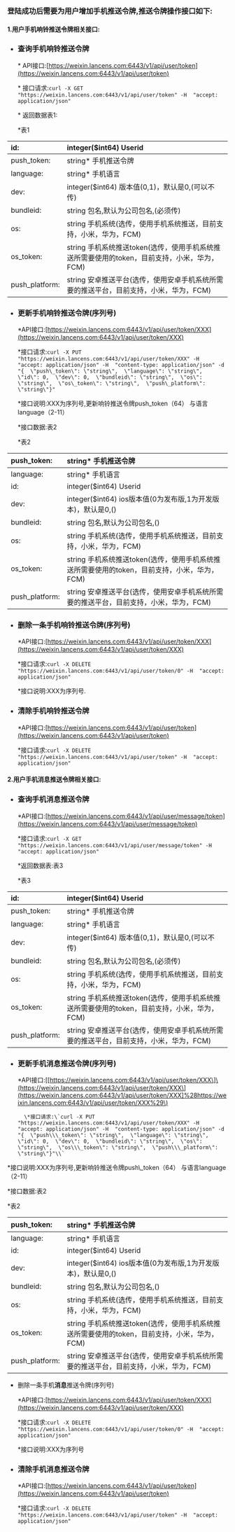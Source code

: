 ### 登陆成功后需要为用户增加手机推送令牌,推送令牌操作接口如下:

#### 1.用户手机**响铃推送**令牌相关接口:

* ### 查询手机响铃推送令牌

  \* API接口:[https://weixin.lancens.com:6443/v1/api/user/token](https://weixin.lancens.com:6443/v1/api/user/token)

  \* 接口请求:`curl -X GET "https://weixin.lancens.com:6443/v1/api/user/token" -H  "accept: application/json"`

  \* 返回数据表1:

  \*表1

| id: | integer\($int64\) Userid |
| :--- | :--- |
| push\_token: | string\* 手机推送令牌 |
| language: | string\* 手机语言 |
| dev: | integer\($int64\) 版本值\(0,1\)，默认是0,\(可以不传\) |
| bundleid: | string 包名,默认为公司包名,\(必须传\) |
| os: | string 手机系统\(选传，使用手机系统推送，目前支持，小米，华为，FCM\) |
| os\_token: | string 手机系统推送token\(选传，使用手机系统推送所需要使用的token，目前支持，小米，华为，FCM\) |
| push\_platform: | string 安卓推送平台\(选传，使用安卓手机系统所需要的推送平台，目前支持，小米，华为，FCM\) |

* ### 更新手机响铃推送令牌\(序列号\)

  \*API接口:[https://weixin.lancens.com:6443/v1/api/user/token/XXX](https://weixin.lancens.com:6443/v1/api/user/token/XXX)

  \*接口请求:`curl -X PUT "https://weixin.lancens.com:6443/v1/api/user/token/XXX" -H  "accept: application/json" -H  "content-type: application/json" -d "{  \"push\_token\": \"string\",  \"language\": \"string\",  \"id\": 0,  \"dev\": 0,  \"bundleid\": \"string\",  \"os\": \"string\",  \"os\_token\": \"string\",  \"push\_platform\": \"string\"}"`

  \*接口说明:XXX为序列号,更新响铃推送令牌push\_token（64） 与语言language（2-11）

  \*接口数据:表2

  \*表2

| push\_token: | string\* 手机推送令牌 |
| :--- | :--- |
| language: | string\* 手机语言 |
| id: | integer\($int64\) Userid |
| dev: | integer\($int64\) ios版本值\(0为发布版,1为开发版本\)，默认是0,\(\) |
| bundleid: | string 包名,默认为公司包名,\(\) |
| os: | string 手机系统\(选传，使用手机系统推送，目前支持，小米，华为，FCM\) |
| os\_token: | string 手机系统推送token\(选传，使用手机系统推送所需要使用的token，目前支持，小米，华为，FCM\) |
| push\_platform: | string 安卓推送平台\(选传，使用安卓手机系统所需要的推送平台，目前支持，小米，华为，FCM\) |

* ### 删除一条手机响铃推送令牌\(序列号\)

  \*API接口:[https://weixin.lancens.com:6443/v1/api/user/token/XXX](https://weixin.lancens.com:6443/v1/api/user/token/XXX)

  \*接口请求:`curl -X DELETE "https://weixin.lancens.com:6443/v1/api/user/token/0" -H  "accept: application/json"`

  \*接口说明:XXX为序列号.

* ### 清除手机响铃推送令牌

  \*API接口:[https://weixin.lancens.com:6443/v1/api/user/token](https://weixin.lancens.com:6443/v1/api/user/token)

  \*接口请求:`curl -X DELETE "https://weixin.lancens.com:6443/v1/api/user/token" -H  "accept: application/json"`

#### 2.用户手机**消息推送**令牌相关接口:

* ### 查询手机**消息**推送令牌

  \*API接口:[https://weixin.lancens.com:6443/v1/api/user/message/token](https://weixin.lancens.com:6443/v1/api/user/message/token)

  \*接口请求:`curl -X GET "https://weixin.lancens.com:6443/v1/api/user/message/token" -H  "accept: application/json"`

  \*返回数据表:表3

  \*表3

| id: | integer\($int64\) Userid |
| :--- | :--- |
| push\_token: | string\* 手机推送令牌 |
| language: | string\* 手机语言 |
| dev: | integer\($int64\) 版本值\(0,1\)，默认是0,\(可以不传\) |
| bundleid: | string 包名,默认为公司包名,\(必须传\) |
| os: | string 手机系统\(选传，使用手机系统推送，目前支持，小米，华为，FCM\) |
| os\_token: | string 手机系统推送token\(选传，使用手机系统推送所需要使用的token，目前支持，小米，华为，FCM\) |
| push\_platform: | string 安卓推送平台\(选传，使用安卓手机系统所需要的推送平台，目前支持，小米，华为，FCM\) |

* ### 更新手机**消息**推送令牌\(序列号\)

  \*API接口:\[[https://weixin.lancens.com:6443/v1/api/user/token/XXX\]\(https://weixin.lancens.com:6443/v1/api/user/token/XXX\](https://weixin.lancens.com:6443/v1/api/user/token/XXX]%28https://weixin.lancens.com:6443/v1/api/user/token/XXX%29\)

        \*接口请求:\`curl -X PUT "https://weixin.lancens.com:6443/v1/api/user/token/XXX" -H  "accept: application/json" -H  "content-type: application/json" -d "{  \"push\\\_token\": \"string\",  \"language\": \"string\",  \"id\": 0,  \"dev\": 0,  \"bundleid\": \"string\",  \"os\": \"string\",  \"os\\\_token\": \"string\",  \"push\\\_platform\": \"string\"}"\\`

\*接口说明:XXX为序列号,更新响铃推送令牌push\\_token（64） 与语言language（2-11）

\*接口数据:表2

\*表2

| push\_token: | string\* 手机推送令牌 |
| :--- | :--- |
| language: | string\* 手机语言 |
| id: | integer\($int64\) Userid |
| dev: | integer\($int64\) ios版本值\(0为发布版,1为开发版本\)，默认是0,\(\) |
| bundleid: | string 包名,默认为公司包名,\(\) |
| os: | string 手机系统\(选传，使用手机系统推送，目前支持，小米，华为，FCM\) |
| os\_token: | string 手机系统推送token\(选传，使用手机系统推送所需要使用的token，目前支持，小米，华为，FCM\) |
| push\_platform: | string 安卓推送平台\(选传，使用安卓手机系统所需要的推送平台，目前支持，小米，华为，FCM\) |

* 删除一条手机**消息**推送令牌\(序列号\)

  \*API接口:[https://weixin.lancens.com:6443/v1/api/user/token/XXX](https://weixin.lancens.com:6443/v1/api/user/token/XXX)

  \*接口请求:`curl -X DELETE "https://weixin.lancens.com:6443/v1/api/user/token/0" -H  "accept: application/json"`

  \*接口说明:XXX为序列号

* ### 清除手机**消息**推送令牌

  \*API接口:[https://weixin.lancens.com:6443/v1/api/user/token](https://weixin.lancens.com:6443/v1/api/user/token)

  \*接口请求:`curl -X DELETE "https://weixin.lancens.com:6443/v1/api/user/token" -H  "accept: application/json"`



